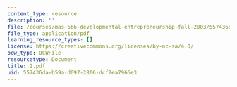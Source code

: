 ```yaml
---
content_type: resource
description: ''
file: /courses/mas-666-developmental-entrepreneurship-fall-2003/557436dab59ad0972806dcf7ea7966e3_2.pdf
file_type: application/pdf
learning_resource_types: []
license: https://creativecommons.org/licenses/by-nc-sa/4.0/
ocw_type: OCWFile
resourcetype: Document
title: 2.pdf
uid: 557436da-b59a-d097-2806-dcf7ea7966e3
---
```

